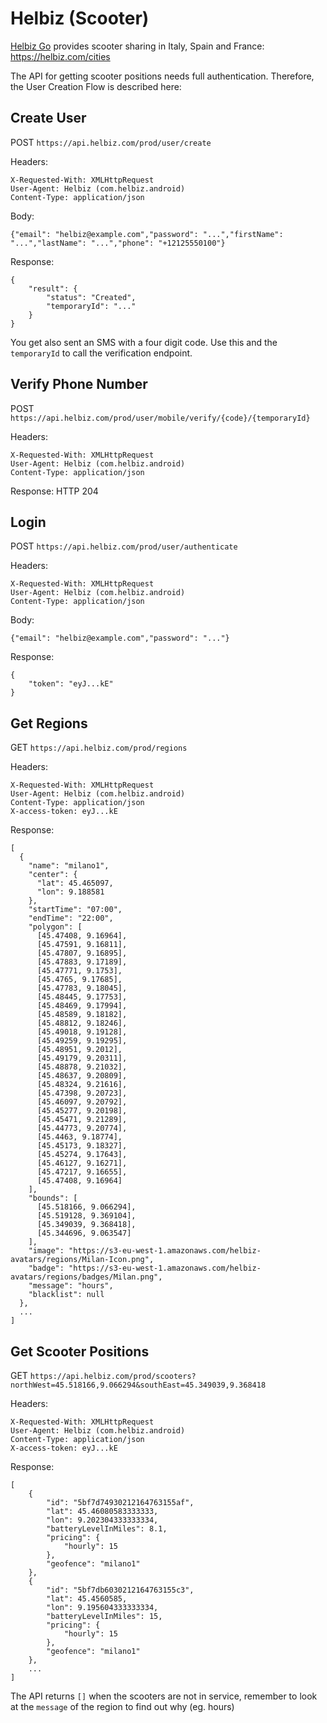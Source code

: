 # Helbiz (Scooter)
[Helbiz Go](https://helbiz.com/go) provides scooter sharing in Italy, Spain and France: https://helbiz.com/cities

The API for getting scooter positions needs full authentication. Therefore, the User Creation Flow is described here:

## Create User

POST `https://api.helbiz.com/prod/user/create`

Headers:
```
X-Requested-With: XMLHttpRequest
User-Agent: Helbiz (com.helbiz.android)
Content-Type: application/json
```

Body:
```
{"email": "helbiz@example.com","password": "...","firstName": "...","lastName": "...","phone": "+12125550100"}
```

Response:
```
{
    "result": {
        "status": "Created",
        "temporaryId": "..."
    }
}
```

You get also sent an SMS with a four digit code. Use this and the `temporaryId` to call the verification endpoint.

## Verify Phone Number

POST `https://api.helbiz.com/prod/user/mobile/verify/{code}/{temporaryId}`

Headers:
```
X-Requested-With: XMLHttpRequest
User-Agent: Helbiz (com.helbiz.android)
Content-Type: application/json
```

Response: HTTP 204

## Login

POST `https://api.helbiz.com/prod/user/authenticate`

Headers:
```
X-Requested-With: XMLHttpRequest
User-Agent: Helbiz (com.helbiz.android)
Content-Type: application/json
```

Body:
```
{"email": "helbiz@example.com","password": "..."}
```

Response:
```
{
    "token": "eyJ...kE"
}
```

## Get Regions

GET `https://api.helbiz.com/prod/regions`

Headers:
```
X-Requested-With: XMLHttpRequest
User-Agent: Helbiz (com.helbiz.android)
Content-Type: application/json
X-access-token: eyJ...kE
```


Response:
```
[
  {
    "name": "milano1",
    "center": {
      "lat": 45.465097,
      "lon": 9.188581
    },
    "startTime": "07:00",
    "endTime": "22:00",
    "polygon": [
      [45.47408, 9.16964],
      [45.47591, 9.16811],
      [45.47807, 9.16895],
      [45.47883, 9.17189],
      [45.47771, 9.1753],
      [45.4765, 9.17685],
      [45.47783, 9.18045],
      [45.48445, 9.17753],
      [45.48469, 9.17994],
      [45.48589, 9.18182],
      [45.48812, 9.18246],
      [45.49018, 9.19128],
      [45.49259, 9.19295],
      [45.48951, 9.2012],
      [45.49179, 9.20311],
      [45.48878, 9.21032],
      [45.48637, 9.20809],
      [45.48324, 9.21616],
      [45.47398, 9.20723],
      [45.46097, 9.20792],
      [45.45277, 9.20198],
      [45.45471, 9.21289],
      [45.44773, 9.20774],
      [45.4463, 9.18774],
      [45.45173, 9.18327],
      [45.45274, 9.17643],
      [45.46127, 9.16271],
      [45.47217, 9.16655],
      [45.47408, 9.16964]
    ],
    "bounds": [
      [45.518166, 9.066294],
      [45.519128, 9.369104],
      [45.349039, 9.368418],
      [45.344696, 9.063547]
    ],
    "image": "https://s3-eu-west-1.amazonaws.com/helbiz-avatars/regions/Milan-Icon.png",
    "badge": "https://s3-eu-west-1.amazonaws.com/helbiz-avatars/regions/badges/Milan.png",
    "message": "hours",
    "blacklist": null
  },
  ...
]
```

## Get Scooter Positions

GET `https://api.helbiz.com/prod/scooters?northWest=45.518166,9.066294&southEast=45.349039,9.368418`

Headers:
```
X-Requested-With: XMLHttpRequest
User-Agent: Helbiz (com.helbiz.android)
Content-Type: application/json
X-access-token: eyJ...kE
```

Response:
```
[
    {
        "id": "5bf7d74930212164763155af",
        "lat": 45.46080583333333,
        "lon": 9.202304333333334,
        "batteryLevelInMiles": 8.1,
        "pricing": {
            "hourly": 15
        },
        "geofence": "milano1"
    },
    {
        "id": "5bf7db6030212164763155c3",
        "lat": 45.4560585,
        "lon": 9.195604333333334,
        "batteryLevelInMiles": 15,
        "pricing": {
            "hourly": 15
        },
        "geofence": "milano1"
    },
    ...
]
```

The API returns `[]` when the scooters are not in service, remember to look at the `message` of the region to find out why (eg. hours)

